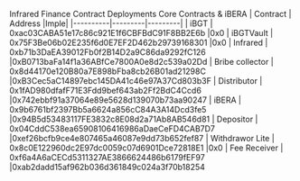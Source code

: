 Infrared Finance Contract Deployments
Core Contracts & iBERA
| Contract | Address |Imple|
|----------|---------|---------|
| iBGT | 0xac03CABA51e17c86c921E1f6CBFBdC91F8BB2E6b |0x0
| iBGTVault | 0x75F3Be06b02E235f6d0E7EF2D462b29739168301 |0x0
| Infrared | 0xb71b3DaEA39012Fb0f2B14D2a9C86da9292fC126 |0xB0713baFa14f1a36ABfCe7800A0e8d2c539a02Dd
| Bribe collector | 0x8d44170e120B80a7E898bFba8cb26B01ad21298C |0xB3Cec5aC14897ebc145DA41c46e97A37Cd803b3F
| Distributor | 0x1fAD980dfafF71E3Fdd9bef643ab2Ff2BdC4Ccd6 |0x742ebbf91a37064e89e5628d139070b73aa90247
| iBERA | 0x9b6761bf2397Bb5a6624a856cC84A3A14Dcd3fe5 |0x94B5d53483117FE3832c8E08d2a71Ab8AB546d81
| Depositor | 0x04CddC538ea65908106416986aDaeCeFD4CAB7D7 |0xef26bcfb9ce4e807465a46087e9dd73b652fef87
| Withdrawor Lite | 0x8c0E122960dc2E97dc0059c07d6901Dce72818E1 |0x0
| Fee Receiver | 0xf6a4A6aCECd5311327AE3866624486b6179fEF97 |0xab2dadd15af962b036d361849c024a3f70b18254
